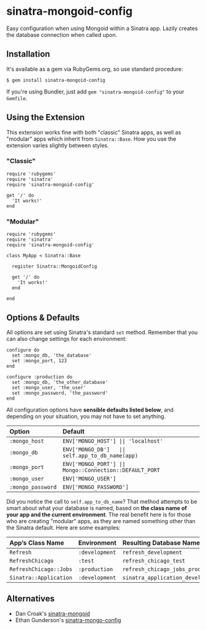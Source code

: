 sinatra-mongoid-config
======================

Easy configuration when using Mongoid within a Sinatra app. Lazily creates the database connection when called upon.

Installation
------------

It's available as a gem via RubyGems.org, so use standard procedure:

    $ gem install sinatra-mongoid-config
  
If you're using Bundler, just add `gem "sinatra-mongoid-config"` to your `Gemfile`.

Using the Extension
-------------------

This extension works fine with both "classic" Sinatra apps, as well as "modular" apps which inherit from `Sinatra::Base`. How you use the extension varies slightly between styles.

### "Classic"

    require 'rubygems'
    require 'sinatra'
    require 'sinatra-mongoid-config'
    
    get '/' do
      'It works!'
    end

### "Modular"

    require 'rubygems'
    require 'sinatra'
    require 'sinatra-mongoid-config'
    
    class MyApp < Sinatra::Base
    
      register Sinatra::MongoidConfig
    
      get '/' do
        'It works!'
      end
    
    end
    
Options & Defaults
------------------

All options are set using Sinatra's standard `set` method. Remember that you can also change settings for each environment:

    configure do
      set :mongo_db, 'the_database'
      set :mongo_port, 123
    end

    configure :production do
      set :mongo_db, 'the_other_database'
      set :mongo_user, 'the_user'
      set :mongo_password, 'the_password'
    end
    
All configuration options have **sensible defaults listed below**, and depending on your situation, you may not have to set anything. 

<table>
  <thead>
    <tr>
      <th style="text-align: left">Option</th>
      <th style="text-align: left">Default</th>
    </tr>
  </thead>
  <tbody>
    <tr>
      <td><code>:mongo_host</code></td>
      <td><code>ENV['MONGO_HOST'] || 'localhost'</code></td>
    </tr>
    <tr>
      <td><code>:mongo_db</code></td>
      <td><code>ENV['MONGO_DB']   || self.app_to_db_name(app)</code></td>
    </tr>
    <tr>
      <td><code>:mongo_port</code></td>
      <td><code>ENV['MONGO_PORT'] || Mongo::Connection::DEFAULT_PORT</code></td>
    </tr>
    <tr>
      <td><code>:mongo_user</code></td>
      <td><code>ENV['MONGO_USER']</code></td>
    </tr>
    <tr>
      <td><code>:mongo_password</code></td>
      <td><code>ENV['MONGO_PASSWORD']</code></td>
    </tr>
  </tbody>
</table>

Did you notice the call to `self.app_to_db_name`? That method attempts to be smart about what your database is named, based on **the class name of your app and the current environment**. The real benefit here is for those who are creating "modular" apps, as they are named something other than the Sinatra default. Here are some examples:

<table>
  <thead>
    <tr>
      <th style="text-align: left">App&rsquo;s Class Name</th>
      <th style="text-align: left">Environment</th>
      <th style="text-align: left">Resulting Database Name</th>
    </tr>
  </thead>
  <tbody>
    <tr>
      <td><code>Refresh</code></td>
      <td><code>:development</code></td>
      <td><code>refresh_development</code></td>
    </tr>
    <tr>
      <td><code>RefreshChicago</code></td>
      <td><code>:test</code></td>
      <td><code>refresh_chicago_test</code></td>
    </tr>
    <tr>
      <td><code>RefreshChicago::Jobs</code></td>
      <td><code>:production</code></td>
      <td><code>refresh_chicago_jobs_production</code></td>
    </tr>
    <tr>
      <td><code>Sinatra::Application</code></td>
      <td><code>:development</code></td>
      <td><code>sinatra_application_development</code></td>
    </tr>
  </tbody>
</table>

Alternatives
------------

* Dan Croak's [sinatra-mongoid](http://github.com/dancroak/sinatra-mongoid)
* Ethan Gunderson's [sinatra-mongo-config](http://github.com/ethangunderson/sinatra-mongo-config)


